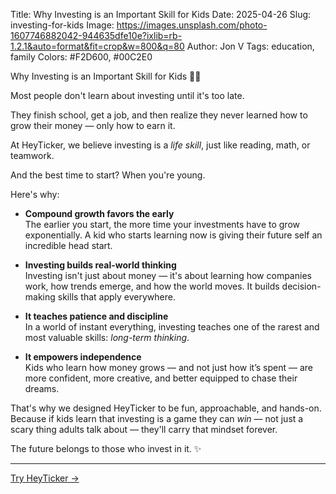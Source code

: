 Title: Why Investing is an Important Skill for Kids
Date: 2025-04-26
Slug: investing-for-kids
Image: https://images.unsplash.com/photo-1607746882042-944635dfe10e?ixlib=rb-1.2.1&auto=format&fit=crop&w=800&q=80
Author: Jon V
Tags: education, family
Colors: #F2D600, #00C2E0

Why Investing is an Important Skill for Kids 🧠💸

Most people don't learn about investing until it's too late.

They finish school, get a job, and then realize they never learned how to grow their money — only how to earn it.

At HeyTicker, we believe investing is a *life skill*, just like reading, math, or teamwork.

And the best time to start? When you're young.

Here's why:

- **Compound growth favors the early**  
  The earlier you start, the more time your investments have to grow exponentially. A kid who starts learning now is giving their future self an incredible head start.

- **Investing builds real-world thinking**  
  Investing isn't just about money — it's about learning how companies work, how trends emerge, and how the world moves. It builds decision-making skills that apply everywhere.

- **It teaches patience and discipline**  
  In a world of instant everything, investing teaches one of the rarest and most valuable skills: *long-term thinking*.

- **It empowers independence**  
  Kids who learn how money grows — and not just how it’s spent — are more confident, more creative, and better equipped to chase their dreams.

That's why we designed HeyTicker to be fun, approachable, and hands-on.  
Because if kids learn that investing is a game they can *win* — not just a scary thing adults talk about — they'll carry that mindset forever.

The future belongs to those who invest in it. ✨

--- 

[Try HeyTicker →](https://heyticker.com "‌")
